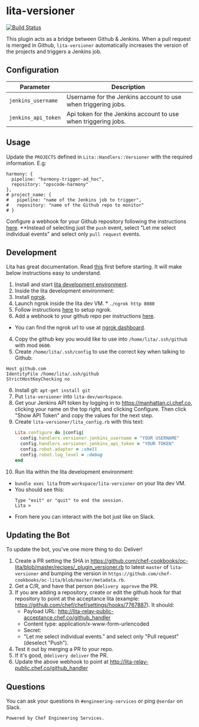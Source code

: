 # lita-versioner

[![Build Status](https://travis-ci.org/sersut/lita-versioner.png?branch=master)](https://travis-ci.org/sersut/lita-versioner)

This plugin acts as a bridge between Github & Jenkins. When a pull request is merged in Github, `lita-versioner` automatically increases the version of the projects and triggers a Jenkins job.

## Configuration

| Parameter | Description |
|-----------|-------------|
| `jenkins_username` | Username for the Jenkins account to use when triggering jobs. |
| `jenkins_api_token` | Api token for the Jenkins account to use when triggering jobs. |

## Usage

Update the `PROJECTS` defined in `Lita::Handlers::Versioner` with the required information. E.g:

```
harmony: {
  pipeline: "harmony-trigger-ad_hoc",
  repository: "opscode-harmony"
},
# project_name: {
#   pipeline: "name of the Jenkins job to trigger",
#   repository: "name of the Github repo to monitor"
# }
```

Configure a webhook for your Github repository following the instructions [here](https://developer.github.com/guides/delivering-deployments/). **Instead of selecting just the `push` event, select "Let me select individual events" and select only `pull request` events.

## Development

Lita has great documentation. Read [this](http://docs.lita.io/plugin-authoring/) first before starting. It will make below instructions easy to understand.

1. Install and start [lita development environment](http://docs.lita.io/getting-started/installation/#development-environment).
2. Inside the lita development environment:
  1. Install [ngrok](https://ngrok.com/download).
  2. Launch ngrok inside the lita dev VM.
    * `./ngrok http 8080`
  3. Follow instructions [here](https://dashboard.ngrok.com/get-started) to setup ngrok.
3. Add a webhook to your github repo per instructions [here](https://developer.github.com/guides/delivering-deployments/).
  * You can find the ngrok url to use at [ngrok dashboard](https://dashboard.ngrok.com/status).
4. Copy the github key you would like to use into `/home/lita/.ssh/github` with mod `0600`.
5. Create `/home/lita/.ssh/config` to use the correct key when talking to Github:
  ```
  Host github.com
  IdentityFile /home/lita/.ssh/github
  StrictHostKeyChecking no
  ```
6. Install git: `apt-get install git`
7. Put `lita-versioner` into `lita-dev/workspace`.
8. Get your Jenkins API token by logging in to https://manhattan.ci.chef.co, clicking your name on the top right, and clicking Configure. Then click "Show API Token" and copy the values for the next step.
9. Create `lita-versioner/lita_config.rb` with this text:
   ```ruby
   Lita.configure do |config|
     config.handlers.versioner.jenkins_username = "YOUR USERNAME"
     config.handlers.versioner.jenkins_api_token = "YOUR TOKEN"
     config.robot.adapter = :shell
     config.robot.log_level = :debug
   end
   ```
10. Run lita within the lita development environment:
  * `bundle exec lita` from `workspace/lita-versioner` on your lita dev VM.
  * You should see this:
    ```
    Type "exit" or "quit" to end the session.
    Lita >
    ```
  * From here you can interact with the bot just like on Slack.

## Updating the Bot

To update the bot, you've one more thing to do: Deliver!

1. Create a PR setting the SHA in https://github.com/chef-cookbooks/oc-lita/blob/master/recipes/_plugin_versioner.rb to latest `master` of `lita-versioner` and bumping the version in `https://github.com/chef-cookbooks/oc-lita/blob/master/metadata.rb`.
2. Get a C/R, and have that person `@delivery approve` the PR.
3. If you are adding a repository, create or edit the github hook for that repository to point at the acceptance lita (example: https://github.com/chef/chef/settings/hooks/7767887). It should:
   - Payload URL: http://lita-relay-public-acceptance.chef.co/github_handler
   - Content type: application/x-www-form-urlencoded
   - Secret: <blank>
   - "Let me select individual events." and select only "Pull request" (deselect "Push").
4. Test it out by merging a PR to your repo.
5. If it's good, `@delivery deliver` the PR.
6. Update the above webhook to point at http://lita-relay-public.chef.co/github_handler

## Questions

You can ask your questions in `#engineering-services` or ping `@serdar` on Slack.

`Powered by Chef Engineering Services.`
